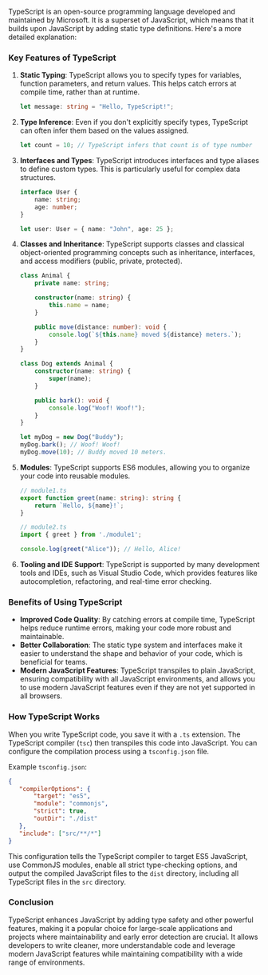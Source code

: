 TypeScript is an open-source programming language developed and maintained by Microsoft. It is a superset of JavaScript, which means that it builds upon JavaScript by adding static type definitions. Here's a more detailed explanation:

### Key Features of TypeScript

1. **Static Typing**: TypeScript allows you to specify types for variables, function parameters, and return values. This helps catch errors at compile time, rather than at runtime.

   ```typescript
   let message: string = "Hello, TypeScript!";
   ```

2. **Type Inference**: Even if you don't explicitly specify types, TypeScript can often infer them based on the values assigned.

   ```typescript
   let count = 10; // TypeScript infers that count is of type number
   ```

3. **Interfaces and Types**: TypeScript introduces interfaces and type aliases to define custom types. This is particularly useful for complex data structures.

   ```typescript
   interface User {
       name: string;
       age: number;
   }

   let user: User = { name: "John", age: 25 };
   ```

4. **Classes and Inheritance**: TypeScript supports classes and classical object-oriented programming concepts such as inheritance, interfaces, and access modifiers (public, private, protected).

   ```typescript
   class Animal {
       private name: string;

       constructor(name: string) {
           this.name = name;
       }

       public move(distance: number): void {
           console.log(`${this.name} moved ${distance} meters.`);
       }
   }

   class Dog extends Animal {
       constructor(name: string) {
           super(name);
       }

       public bark(): void {
           console.log("Woof! Woof!");
       }
   }

   let myDog = new Dog("Buddy");
   myDog.bark(); // Woof! Woof!
   myDog.move(10); // Buddy moved 10 meters.
   ```

5. **Modules**: TypeScript supports ES6 modules, allowing you to organize your code into reusable modules.

   ```typescript
   // module1.ts
   export function greet(name: string): string {
       return `Hello, ${name}!`;
   }

   // module2.ts
   import { greet } from './module1';

   console.log(greet("Alice")); // Hello, Alice!
   ```

6. **Tooling and IDE Support**: TypeScript is supported by many development tools and IDEs, such as Visual Studio Code, which provides features like autocompletion, refactoring, and real-time error checking.

### Benefits of Using TypeScript

- **Improved Code Quality**: By catching errors at compile time, TypeScript helps reduce runtime errors, making your code more robust and maintainable.
- **Better Collaboration**: The static type system and interfaces make it easier to understand the shape and behavior of your code, which is beneficial for teams.
- **Modern JavaScript Features**: TypeScript transpiles to plain JavaScript, ensuring compatibility with all JavaScript environments, and allows you to use modern JavaScript features even if they are not yet supported in all browsers.

### How TypeScript Works

When you write TypeScript code, you save it with a `.ts` extension. The TypeScript compiler (`tsc`) then transpiles this code into JavaScript. You can configure the compilation process using a `tsconfig.json` file.

Example `tsconfig.json`:

```json
{
   "compilerOptions": {
       "target": "es5",
       "module": "commonjs",
       "strict": true,
       "outDir": "./dist"
   },
   "include": ["src/**/*"]
}
```

This configuration tells the TypeScript compiler to target ES5 JavaScript, use CommonJS modules, enable all strict type-checking options, and output the compiled JavaScript files to the `dist` directory, including all TypeScript files in the `src` directory.

### Conclusion

TypeScript enhances JavaScript by adding type safety and other powerful features, making it a popular choice for large-scale applications and projects where maintainability and early error detection are crucial. It allows developers to write cleaner, more understandable code and leverage modern JavaScript features while maintaining compatibility with a wide range of environments.